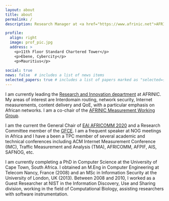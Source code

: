 ```yaml
---
layout: about
title: about
permalink: /
description: Research Manager at <a href="https://www.afrinic.net">AFRINIC</a>, Mauritius<br>PhD Researcher at <a href="http://www.sit.uct.ac.za/">University of Cape Town</a>, South Africa

profile:
  align: right
  image: prof_pic.jpg
  address: >
    <p>11th Floor Standard Chartered Tower</p>
    <p>Ebene, Cybercity</p>
    <p>Mauritius</p>
    
social: true
news: false  # includes a list of news items
selected_papers: true # includes a list of papers marked as "selected={true}"
---
```


I am currently leading the <a href="#https://afrinic.net/research">Research and Innovation department</a> at AFRINIC. My areas of interest are Interdomain routing, network security, Internet measurements, content delivery and QoE, with a particular emphasis on African networks. I am a co-chair of the <a href="https://afrinic.net/committees/measurement-wg">AFRINIC Measurement Working Group</a>.

I am the current the General Chair of <a href="https://africommconference.eai-conferences.org/2020/research">EAI AFRICOMM 2020</a> and a Research Committee member of the <a href="https://thegfce.org/">GFCE</a>. I am a frequent speaker at NOG meetings in Africa and I have a been a TPC member of several academic and technical conferences including ACM Internet Measurement Conference (IMC), Traffic Measurement and Analysis (TMA), AFRICOMM, AFPIF, AIS, SAFNOG, etc.

I am currently completing a PhD in Computer Science at the University of Cape Town, South Africa. I obtained an M.Eng in Computer Engineering at Telecom Nancy, France (2008) and an MSc in Information Security at the University of London, UK (2013). Between 2008 and 2010, I worked as a Guest Researcher at NIST in the Information Discovery, Use and Sharing division, working in the field of Computational Biology, assisting researchers with software instrumentation.
